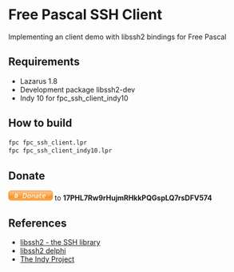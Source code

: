 # Free Pascal SSH Client

Implementing an client demo with libssh2 bindings for Free Pascal

## Requirements

- Lazarus 1.8
- Development package libssh2-dev 
- Indy 10 for fpc_ssh_client_indy10 

## How to build

```bash
fpc fpc_ssh_client.lpr 
fpc fpc_ssh_client_indy10.lpr 
```

## Donate

<img src='donate.png' height='20' /> to **17PHL7Rw9rHujmRHkkPQGspLQ7rsDFV574**

## References

- [libssh2 - the SSH library](https://libssh2.org/)
- [libssh2 delphi](https://bitbucket.org/ZeljkoMarjanovic/libssh2-delphi)
- [The Indy Project](http://www.indyproject.org/index.en.aspx)
